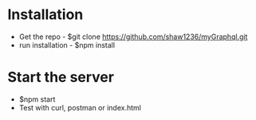 # Installation
* Get the repo - $git clone https://github.com/shaw1236/myGraphql.git
* run installation - $npm install

# Start the server
* $npm start
* Test with curl, postman or index.html
 
